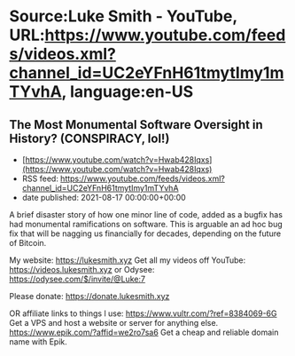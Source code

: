 # Source:Luke Smith - YouTube, URL:https://www.youtube.com/feeds/videos.xml?channel_id=UC2eYFnH61tmytImy1mTYvhA, language:en-US

## The Most Monumental Software Oversight in History? (CONSPIRACY, lol!)
 - [https://www.youtube.com/watch?v=Hwab428Iqxs](https://www.youtube.com/watch?v=Hwab428Iqxs)
 - RSS feed: https://www.youtube.com/feeds/videos.xml?channel_id=UC2eYFnH61tmytImy1mTYvhA
 - date published: 2021-08-17 00:00:00+00:00

A brief disaster story of how one minor line of code, added as a bugfix has had monumental ramifications on software. This is arguable an ad hoc bug fix that will be nagging us financially for decades, depending on the future of Bitcoin.

My website: https://lukesmith.xyz
Get all my videos off YouTube: https://videos.lukesmith.xyz
or Odysee: https://odysee.com/$/invite/@Luke:7

Please donate: https://donate.lukesmith.xyz

OR affiliate links to things l use:
https://www.vultr.com/?ref=8384069-6G Get a VPS and host a website or server for anything else.
https://www.epik.com/?affid=we2ro7sa6 Get a cheap and reliable domain name with Epik.

